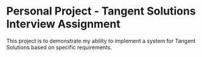 # Personal Project - Tangent Solutions Interview Assignment

This project is to demonstrate my ability to implement a system for Tangent Solutions based on specific requirements.
